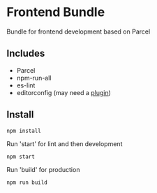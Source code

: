 # Frontend Bundle
Bundle for frontend development based on Parcel
## Includes
* Parcel
* npm-run-all
* es-lint
* editorconfig (may need a [plugin](https://editorconfig.org/))

## Install
```
npm install
```

Run 'start' for lint and then development
```
npm start
```

Run 'build' for production
```
npm run build
```
